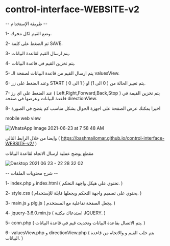 # control-interface-WEBSITE-v2

-- طريقة الإستخدام --


1- وضع القيم لكل محرك.


2- ثم الضغط على كلمة SAVE.


3- يتم ارسال القيم لقاعدة البيانات.


4- يتم تخزين القيم في قاعدة البيانات.


5- يتم ارسال القيم من قاعدة البيانات لصفحة الـ valuesView.


6- وعند الضغط على زر START يتم تغيير الحالة من ( 0 الى 1) او ( 1 الى 0 ).


7- عند الضغط على اي رز ( Left,Right,Forward,Back,Stop ) يتم تخزين القيمة في قاعدة البيانات وعرضها في صفحة directionView.


8- اخيرا يمكنك عرض الصفحة على اجهزة الجوال بشكل مناسب كم يتضح في الصورة 


mobile web view


![WhatsApp Image 2021-06-23 at 7 58 48 AM](https://user-images.githubusercontent.com/78684031/123038820-c330ba00-d3f9-11eb-8edf-7a178e5cf0b7.jpeg)


وايضا من خلال الرابط التالي ( https://bashmailomar.github.io/control-interface-WEBSITE-v2/ )


مقطع يوضح عملية ارسال الاتجاه لقاعدة البيانات

![Desktop 2021 06 23 - 22 28 32 02](https://user-images.githubusercontent.com/78684031/123157638-78538880-d473-11eb-9890-8b0bf371bdba.gif)


-- شرح محتويات الملفات --


1- index.php و index.html ( تحتوي على هيكل واجهة التحكم. )


2- style.css ( يحتوي على تصميم واجهة التحكم ويجعلها قابلة للإستخدام. )


3- main.js و plg.js ( يجعل الصفحة تفاعلية مع المستخدم. )


4- jquery-3.6.0.min.js ( استدعاك مكتبة JQUERY. )


5- conn.php ( يتم الاتصال بقاعدة البيانات وتحديث قيم في قاعدة البيانات. )


6- valuesView.php و directionView.php ( يتم جلب القيم و والاتجاه من قاعدة البيانات. )


